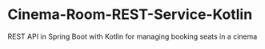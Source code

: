 # Cinema-Room-REST-Service-Kotlin
REST API in Spring Boot with Kotlin for managing booking seats in a cinema
